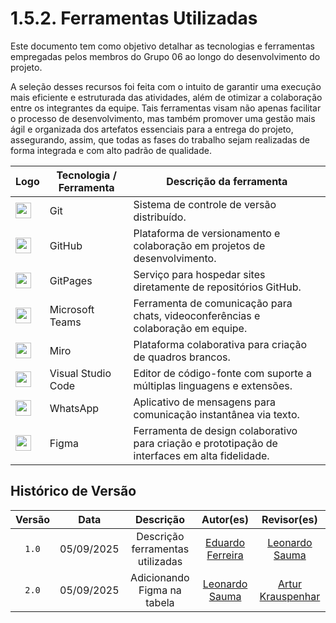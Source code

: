 # 1.5.2. Ferramentas Utilizadas 

Este documento tem como objetivo detalhar as tecnologias e ferramentas empregadas pelos membros do Grupo 06 ao longo do desenvolvimento do projeto. 

A seleção desses recursos foi feita com o intuito de garantir uma execução mais eficiente e estruturada das atividades, além de otimizar a colaboração entre os integrantes da equipe. Tais ferramentas visam não apenas facilitar o processo de desenvolvimento, mas também promover uma gestão mais ágil e organizada dos artefatos essenciais para a entrega do projeto, assegurando, assim, que todas as fases do trabalho sejam realizadas de forma integrada e com alto padrão de qualidade.


<center>

| Logo                                                                                                      | Tecnologia / Ferramenta | Descrição da ferramenta                                                                                                                              |
| --------------------------------------------------------------------------------------------------------- | ----------------------- | ---------------------------------------------------------------------------------------------------------------------------------------------------- |
| <img src="https://git-scm.com/images/logos/downloads/Git-Icon-1788C.png" width="25">                      | Git                     | Sistema de controle de versão distribuído.                                                                                                           |
| <img src="https://github.githubassets.com/images/modules/logos_page/GitHub-Mark.png" width="25">          | GitHub                  | Plataforma de versionamento e colaboração em projetos de desenvolvimento.                                                                            |
| <img src="https://github.githubassets.com/images/modules/logos_page/GitHub-Mark.png" width="25">          | GitPages                | Serviço para hospedar sites diretamente de repositórios GitHub.                                                                                      |                                                                                       |
| <img src="https://img.icons8.com/color/48/000000/microsoft-teams.png" width="25">                         | Microsoft Teams         | Ferramenta de comunicação para chats, videoconferências e colaboração em equipe.                      |
| <img src="https://cdn.brandfetch.io/idAnDTFapY/theme/dark/symbol.svg?c=1dxbfHSJFAPEGdCLU4o5B" width="25"> | Miro                    | Plataforma colaborativa para criação de quadros brancos.                                          
| <img src="https://img.icons8.com/color/48/000000/visual-studio-code-2019.png" width="25">                 | Visual Studio Code      | Editor de código-fonte com suporte a múltiplas linguagens e extensões.      |
| <img src="https://img.icons8.com/color/48/000000/whatsapp.png" width="25">                                | WhatsApp                | Aplicativo de mensagens para comunicação instantânea via texto. |
| <img src="https://cdn.iconscout.com/icon/free/png-256/free-figma-2296071-1912030.png" width="25"> | Figma | Ferramenta de design colaborativo para criação e prototipação de interfaces em alta fidelidade. |


</center>


## Histórico de Versão

| Versão | Data | Descrição | Autor(es) | Revisor(es) |
| :-: | :-: | :-: | :-: | :-: |
| `1.0` | 05/09/2025  | Descrição ferramentas utilizadas | [Eduardo Ferreira](https://github.com/eduardoferre) | [Leonardo Sauma](https://github.com/leohssjr)
| `2.0` | 05/09/2025  | Adicionando Figma na tabela | [Leonardo Sauma](https://github.com/leohssjr) | [Artur Krauspenhar][Arturhk05] |

[Arturhk05]: https://github.com/Arturhk05  
[eduardoferre]: https://github.com/eduardoferre  
[fbressa]: https://github.com/fbressa  
[SAnjos3]: https://github.com/SAnjos3  
[JoaoPedro2206]: https://github.com/JoaoPedro2206  
[JoseViniciusQueiroz]: https://github.com/JoseViniciusQueiroz  
[leohssjr]: https://github.com/leohssjr  
[marcomarquesdc]: https://github.com/marcomarquesdc  
[MylenaTrindade]: https://github.com/MylenaTrindade  
[yagoas]: https://github.com/yagoas